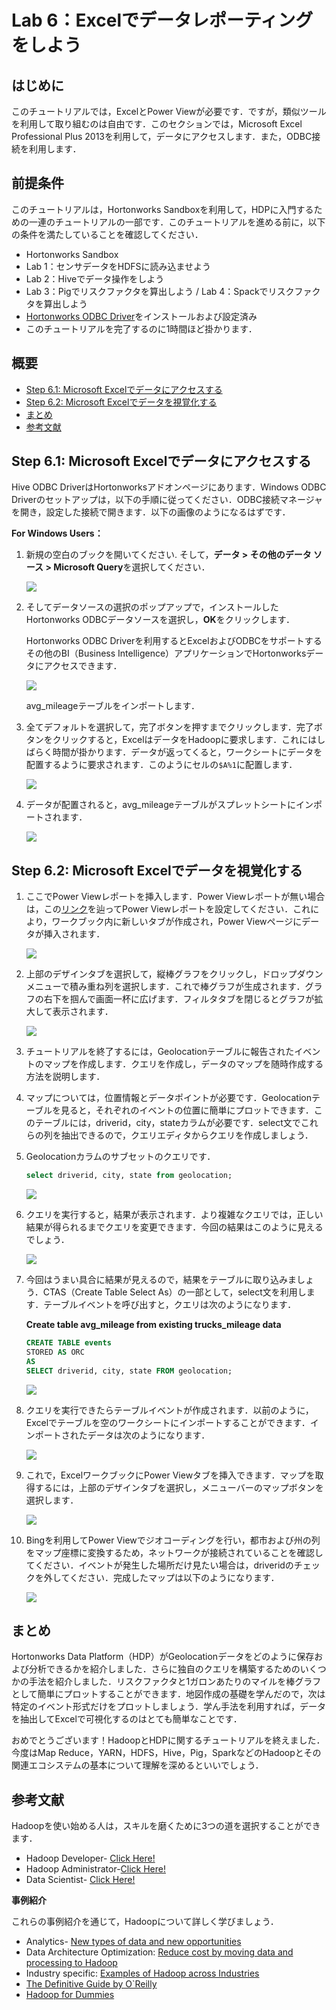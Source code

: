 # Lab 6：Excelでデータレポーティングをしよう

## はじめに

このチュートリアルでは，ExcelとPower Viewが必要です．ですが，類似ツールを利用して取り組むのは自由です．このセクションでは，Microsoft Excel Professional Plus 2013を利用して，データにアクセスします．また，ODBC接続を利用します．

## 前提条件

このチュートリアルは，Hortonworks Sandboxを利用して，HDPに入門するための一連のチュートリアルの一部です．このチュートリアルを進める前に，以下の条件を満たしていることを確認してください．

- Hortonworks Sandbox
- Lab 1：センサデータをHDFSに読み込ませよう
- Lab 2：Hiveでデータ操作をしよう
- Lab 3：Pigでリスクファクタを算出しよう / Lab 4：Spackでリスクファクタを算出しよう
- [Hortonworks ODBC Driver](http://hortonworks.com/downloads/#addons)をインストールおよび設定済み
- このチュートリアルを完了するのに1時間ほど掛かります．

## 概要

-   [Step 6.1: Microsoft Excelでデータにアクセスする](#step6.1)
-   [Step 6.2: Microsoft Excelでデータを視覚化する](#step6.2)
-   [まとめ](#summary)
-   [参考文献](#further-reading)

## Step 6.1:  Microsoft Excelでデータにアクセスする <a id="step6.1"></a>

Hive ODBC DriverはHortonworksアドオンページにあります．Windows ODBC Driverのセットアップは，以下の手順に従ってください．ODBC接続マネージャを開き，設定した接続で開きます．以下の画像のようになるはずです．

**For Windows Users：**

1. 新規の空白のブックを開いてください. そして，**データ > その他のデータ ソース > Microsoft Query**を選択してください．
	
	![](assets/lab6/lab6-1.png)

2. そしてデータソースの選択のポップアップで，インストールしたHortonworks ODBCデータソースを選択し，**OK**をクリックします．

	Hortonworks ODBC Driverを利用するとExcelおよびODBCをサポートするその他のBI（Business Intelligence）アプリケーションでHortonworksデータにアクセスできます．
	
	![](assets/lab6/lab6-2.png)

	avg_mileageテーブルをインポートします．

3. 全てデフォルトを選択して，完了ボタンを押すまでクリックします．完了ボタンをクリックすると，ExcelはデータをHadoopに要求します．これにはしばらく時間が掛かります．データが返ってくると，ワークシートにデータを配置するように要求されます．このようにセルの`$A%1`に配置します．

	![](assets/lab6/lab6-3.png)

4. データが配置されると，avg_mileageテーブルがスプレットシートにインポートされます．

	![](assets/lab6/lab6-4.png)

## Step 6.2: Microsoft Excelでデータを視覚化する <a id="step6.2"></a>

1. ここでPower Viewレポートを挿入します．Power Viewレポートが無い場合は，この[リンク](https://support.office.com/en-us/article/Turn-on-Power-View-in-Excel-2016-for-Windows-f8fc21a6-08fc-407a-8a91-643fa848729a)を辿ってPower Viewレポートを設定してください．これにより，ワークブック内に新しいタブが作成され，Power Viewページにデータが挿入されます．

	![](assets/lab6/lab6-5.png)

2. 上部のデザインタブを選択して，縦棒グラフをクリックし，ドロップダウンメニューで積み重ね列を選択します．これで棒グラフが生成されます．グラフの右下を掴んで画面一杯に広げます．フィルタタブを閉じるとグラフが拡大して表示されます．

	![](assets/lab6/lab6-6.png)

3. チュートリアルを終了するには，Geolocationテーブルに報告されたイベントのマップを作成します．クエリを作成し，データのマップを随時作成する方法を説明します．

4. マップについては，位置情報とデータポイントが必要です．Geolocationテーブルを見ると，それぞれのイベントの位置に簡単にプロットできます．このテーブルには，driverid，city，stateカラムが必要です．select文でこれらの列を抽出できるので，クエリエディタからクエリを作成しましょう．

5. Geolocationカラムのサブセットのクエリです．

	```sql
	select driverid, city, state from geolocation;
	```

	![](assets/lab6/lab6-7.png)

6. クエリを実行すると，結果が表示されます．より複雑なクエリでは，正しい結果が得られるまでクエリを変更できます．今回の結果はこのように見えるでしょう．

	![](assets/lab6/lab6-8.png)

7. 今回はうまい具合に結果が見えるので，結果をテーブルに取り込みましょう．CTAS（Create Table Select As）の一部として，select文を利用します．テーブルイベントを呼び出すと，クエリは次のようになります．

	**Create table avg_mileage from existing trucks_mileage data**

	```sql
	CREATE TABLE events
	STORED AS ORC
	AS
	SELECT driverid, city, state FROM geolocation;
	```
	
	![](assets/lab6/lab6-9.png)

8. クエリを実行できたらテーブルイベントが作成されます．以前のように，Excelでテーブルを空のワークシートにインポートすることができます．インポートされたデータは次のようになります．

	![](assets/lab6/lab6-10.png)

9. これで，ExcelワークブックにPower Viewタブを挿入できます．マップを取得するには，上部のデザインタブを選択し，メニューバーのマップボタンを選択します．

	![](assets/lab6/lab6-11.png)

10. Bingを利用してPower Viewでジオコーディングを行い，都市および州の列をマップ座標に変換するため，ネットワークが接続されていることを確認してください．イベントが発生した場所だけ見たい場合は，driveridのチェックを外してください．完成したマップは以下のようになります．

	![](assets/lab6/lab6-12.png)

## まとめ <a id="summary"></a>
Hortonworks Data Platform（HDP）がGeolocationデータをどのように保存および分析できるかを紹介しました．さらに独自のクエリを構築するためのいくつかの手法を紹介しました．リスクファクタと1ガロンあたりのマイルを棒グラフとして簡単にプロットすることができます．地図作成の基礎を学んだので，次は特定のイベント形式だけをプロットしましょう．学ん手法を利用すれば，データを抽出してExcelで可視化するのはとても簡単なことです．

おめでとうございます！HadoopとHDPに関するチュートリアルを終えました．今度はMap Reduce，YARN，HDFS，Hive，Pig，SparkなどのHadoopとその関連エコシステムの基本について理解を深めるといいでしょう．

## 参考文献 <a id="further-reading"></a>
Hadoopを使い始める人は，スキルを磨くために3つの道を選択することができます．

-   Hadoop Developer- [Click Here!](https://hortonworks.com/tutorials/#tuts-developers)
-   Hadoop Administrator-[Click Here!](https://hortonworks.com/tutorials/#tuts-admins)
-   Data Scientist- [Click Here!](https://hortonworks.com/tutorials/#tuts-analysts)

**事例紹介**

これらの事例紹介を通じて，Hadoopについて詳しく学びましょう．

-   Analytics- [New types of data and new opportunities](https://hortonworks.com/solutions/advanced-analytic-apps/)
-   Data Architecture Optimization: [Reduce cost by moving data and processing to Hadoop](https://hortonworks.com/solutions/data-architecture-optimization/)
-   Industry specific: [Examples of Hadoop across Industries](https://hortonworks.com/industry/)
-   [The Definitive Guide by O`Reilly](http://hadoopbook.com/)
-   [Hadoop for Dummies](http://www.wiley.com/WileyCDA/WileyTitle/productCd-1118607554.html)
